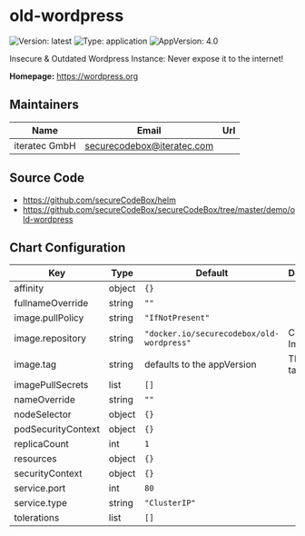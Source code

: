 # old-wordpress

![Version: latest](https://img.shields.io/badge/Version-latest-informational?style=flat-square) ![Type: application](https://img.shields.io/badge/Type-application-informational?style=flat-square) ![AppVersion: 4.0](https://img.shields.io/badge/AppVersion-4.0-informational?style=flat-square)

Insecure & Outdated Wordpress Instance: Never expose it to the internet!

**Homepage:** <https://wordpress.org>

## Maintainers

| Name | Email | Url |
| ---- | ------ | --- |
| iteratec GmbH | securecodebox@iteratec.com |  |

## Source Code

* <https://github.com/secureCodeBox/helm>
* <https://github.com/secureCodeBox/secureCodeBox/tree/master/demo/old-wordpress>

## Chart Configuration

| Key | Type | Default | Description |
|-----|------|---------|-------------|
| affinity | object | `{}` |  |
| fullnameOverride | string | `""` |  |
| image.pullPolicy | string | `"IfNotPresent"` |  |
| image.repository | string | `"docker.io/securecodebox/old-wordpress"` | Container Image |
| image.tag | string | defaults to the appVersion | The image tag |
| imagePullSecrets | list | `[]` |  |
| nameOverride | string | `""` |  |
| nodeSelector | object | `{}` |  |
| podSecurityContext | object | `{}` |  |
| replicaCount | int | `1` |  |
| resources | object | `{}` |  |
| securityContext | object | `{}` |  |
| service.port | int | `80` |  |
| service.type | string | `"ClusterIP"` |  |
| tolerations | list | `[]` |  |
